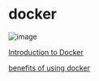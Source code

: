 # docker

![image](https://www.google.com/url?sa=i&url=https%3A%2F%2Fmedium.com%2F%40karthi.net%2Fdocker-tutorial-build-docker-image-for-your-angular-6-application-fcd627629e61&psig=AOvVaw0p2_1yvMxpSQmF52l7Ts8b&ust=1608974765448000&source=images&cd=vfe&ved=0CAIQjRxqFwoTCNimmp3o6O0CFQAAAAAdAAAAABAD)

[Introduction to Docker](https://github.com/dsoft-tuanth/docker/blob/main/Introduction.md)

[benefits of using docker](https://github.com/dsoft-tuanth/docker/blob/main/Advantages.md)

 